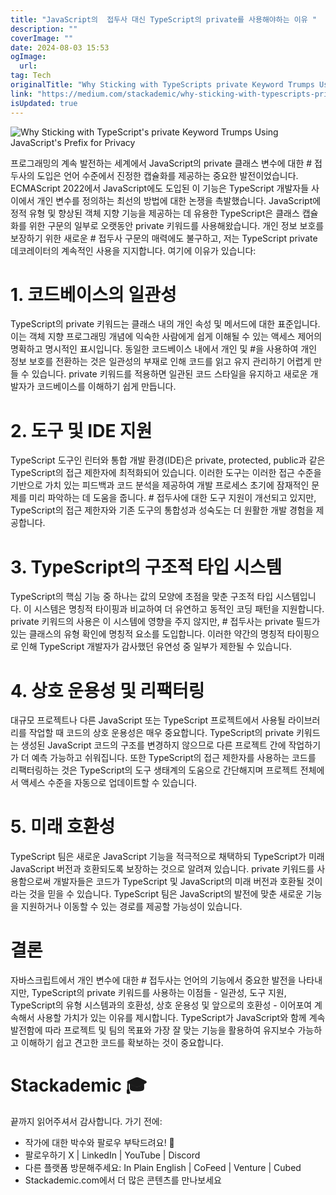 ```yaml
---
title: "JavaScript의  접두사 대신 TypeScript의 private를 사용해야하는 이유 "
description: ""
coverImage: ""
date: 2024-08-03 15:53
ogImage:
  url:
tag: Tech
originalTitle: "Why Sticking with TypeScripts private Keyword Trumps Using JavaScripts  Prefix for Privacy"
link: "https://medium.com/stackademic/why-sticking-with-typescripts-private-keyword-trumps-using-javascripts-prefix-for-privacy-deba0f4026f0"
isUpdated: true
---
```


![Why Sticking with TypeScript's private Keyword Trumps Using JavaScript's Prefix for Privacy](/assets/img/WhyStickingwithTypeScriptsprivateKeywordTrumpsUsingJavaScriptsPrefixforPrivacy_0.png)

프로그래밍의 계속 발전하는 세계에서 JavaScript의 private 클래스 변수에 대한 # 접두사의 도입은 언어 수준에서 진정한 캡슐화를 제공하는 중요한 발전이었습니다. ECMAScript 2022에서 JavaScript에도 도입된 이 기능은 TypeScript 개발자들 사이에서 개인 변수를 정의하는 최선의 방법에 대한 논쟁을 촉발했습니다. JavaScript에 정적 유형 및 향상된 객체 지향 기능을 제공하는 데 유용한 TypeScript은 클래스 캡슐화를 위한 구문의 일부로 오랫동안 private 키워드를 사용해왔습니다. 개인 정보 보호를 보장하기 위한 새로운 # 접두사 구문의 매력에도 불구하고, 저는 TypeScript private 데코레이터의 계속적인 사용을 지지합니다. 여기에 이유가 있습니다:

# 1. 코드베이스의 일관성

TypeScript의 private 키워드는 클래스 내의 개인 속성 및 메서드에 대한 표준입니다. 이는 객체 지향 프로그래밍 개념에 익숙한 사람에게 쉽게 이해될 수 있는 액세스 제어의 명확하고 명시적인 표시입니다. 동일한 코드베이스 내에서 개인 및 #을 사용하여 개인 정보 보호를 전환하는 것은 일관성의 부재로 인해 코드를 읽고 유지 관리하기 어렵게 만들 수 있습니다. private 키워드를 적용하면 일관된 코드 스타일을 유지하고 새로운 개발자가 코드베이스를 이해하기 쉽게 만듭니다.

<!-- seedividend - 사각형 -->

<ins class="adsbygoogle"
     style="display:block"
     data-ad-client="ca-pub-4877378276818686"
     data-ad-slot="1898504329"
     data-ad-format="auto"
     data-full-width-responsive="true"></ins>

<script>
     (adsbygoogle = window.adsbygoogle || []).push({});
</script>

# 2. 도구 및 IDE 지원

TypeScript 도구인 린터와 통합 개발 환경(IDE)은 private, protected, public과 같은 TypeScript의 접근 제한자에 최적화되어 있습니다. 이러한 도구는 이러한 접근 수준을 기반으로 가치 있는 피드백과 코드 분석을 제공하여 개발 프로세스 초기에 잠재적인 문제를 미리 파악하는 데 도움을 줍니다. # 접두사에 대한 도구 지원이 개선되고 있지만, TypeScript의 접근 제한자와 기존 도구의 통합성과 성숙도는 더 원활한 개발 경험을 제공합니다.

# 3. TypeScript의 구조적 타입 시스템

TypeScript의 핵심 기능 중 하나는 값의 모양에 초점을 맞춘 구조적 타입 시스템입니다. 이 시스템은 명칭적 타이핑과 비교하여 더 유연하고 동적인 코딩 패턴을 지원합니다. private 키워드의 사용은 이 시스템에 영향을 주지 않지만, # 접두사는 private 필드가 있는 클래스의 유형 확인에 명칭적 요소를 도입합니다. 이러한 약간의 명칭적 타이핑으로 인해 TypeScript 개발자가 감사했던 유연성 중 일부가 제한될 수 있습니다.

<!-- seedividend - 사각형 -->

<ins class="adsbygoogle"
     style="display:block"
     data-ad-client="ca-pub-4877378276818686"
     data-ad-slot="1898504329"
     data-ad-format="auto"
     data-full-width-responsive="true"></ins>

<script>
     (adsbygoogle = window.adsbygoogle || []).push({});
</script>

# 4. 상호 운용성 및 리팩터링

대규모 프로젝트나 다른 JavaScript 또는 TypeScript 프로젝트에서 사용될 라이브러리를 작업할 때 코드의 상호 운용성은 매우 중요합니다. TypeScript의 private 키워드는 생성된 JavaScript 코드의 구조를 변경하지 않으므로 다른 프로젝트 간에 작업하기가 더 예측 가능하고 쉬워집니다. 또한 TypeScript의 접근 제한자를 사용하는 코드를 리팩터링하는 것은 TypeScript의 도구 생태계의 도움으로 간단해지며 프로젝트 전체에서 액세스 수준을 자동으로 업데이트할 수 있습니다.

# 5. 미래 호환성

TypeScript 팀은 새로운 JavaScript 기능을 적극적으로 채택하되 TypeScript가 미래 JavaScript 버전과 호환되도록 보장하는 것으로 알려져 있습니다. private 키워드를 사용함으로써 개발자들은 코드가 TypeScript 및 JavaScript의 미래 버전과 호환될 것이라는 것을 믿을 수 있습니다. TypeScript 팀은 JavaScript의 발전에 맞춘 새로운 기능을 지원하거나 이동할 수 있는 경로를 제공할 가능성이 있습니다.

<!-- seedividend - 사각형 -->

<ins class="adsbygoogle"
     style="display:block"
     data-ad-client="ca-pub-4877378276818686"
     data-ad-slot="1898504329"
     data-ad-format="auto"
     data-full-width-responsive="true"></ins>

<script>
     (adsbygoogle = window.adsbygoogle || []).push({});
</script>

# 결론

자바스크립트에서 개인 변수에 대한 # 접두사는 언어의 기능에서 중요한 발전을 나타내지만, TypeScript의 private 키워드를 사용하는 이점들 - 일관성, 도구 지원, TypeScript의 유형 시스템과의 호환성, 상호 운용성 및 앞으로의 호환성 - 이어포여 계속해서 사용할 가치가 있는 이유를 제시합니다. TypeScript가 JavaScript와 함께 계속 발전함에 따라 프로젝트 및 팀의 목표와 가장 잘 맞는 기능을 활용하여 유지보수 가능하고 이해하기 쉽고 견고한 코드를 확보하는 것이 중요합니다.

# Stackademic 🎓

끝까지 읽어주셔서 감사합니다. 가기 전에:

<!-- seedividend - 사각형 -->

<ins class="adsbygoogle"
     style="display:block"
     data-ad-client="ca-pub-4877378276818686"
     data-ad-slot="1898504329"
     data-ad-format="auto"
     data-full-width-responsive="true"></ins>

<script>
     (adsbygoogle = window.adsbygoogle || []).push({});
</script>

- 작가에 대한 박수와 팔로우 부탁드려요! 👏
- 팔로우하기 X | LinkedIn | YouTube | Discord
- 다른 플랫폼 방문해주세요: In Plain English | CoFeed | Venture | Cubed
- Stackademic.com에서 더 많은 콘텐츠를 만나보세요

